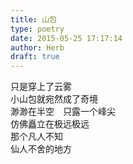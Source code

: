 ```yaml
---  
title: 山包  
type: poetry  
date: 2015-05-25 17:17:14  
author: Herb  
draft: true
---  
```

只是穿上了云雾  
小山包就宛然成了奇境  
渺渺在半空　只露一个峰尖  
仿佛矗立在极远极远  
那个凡人不知  
仙人不舍的地方